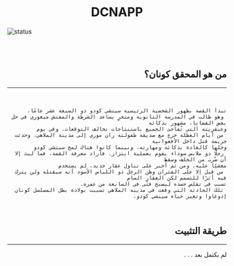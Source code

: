 <h1 align="center">DCNAPP</h1>

![status](https://img.shields.io/badge/Status-%20failing-red.svg)

<br>

<div dir="rtl">
 

<br>

## من هو المحقق كونان؟
---
<br>

```
تبدأ القصة بظهور الشخصية الرئيسية سينشي كودو ذو السبعة عشر عامًا،
 وهو طالب في المدرسة الثانوية ومتحرٍ يساعد الشرطة والمفتش ميغوري في حل بعض القضايا، مشهور بذكائه 
وعبقريته التي تُفاجئ الجميع باستنتاجات تخالف التوقعات. وفي يوم
 من أيام العطلة خرج مع صديقة طفولته ران موري إلى مدينة الملاهي، وحدثت جريمة قتل داخل الأفعوانية
وحلها كالعادة بذكائه ومهارته، وبينما كانوا هناك لمح سينشي كودو
 رجلًا ذو ملابس سوداء يقوم بعملية ابتزاز. فأراد معرفة القصة، فما لبث إلا أن ضُرب من الخلف وسقط 
مغشيًا عليه، ومن ثم أُجبر على تناول عقار جديد، لم يستخدم
 من قبل إلا على الفئران وظن الرجل ذو اللباس الأسود أنه سيقتله ولن يترك فيه أثرًا للتسمم لكن العقار السام 
تسبب في تقلص جسده ليصبح فتًى في السابعة من عمره.
 تلك الحادثة التي وقعت في مدينة الملاهي تسببت بولادة بطل المسلسل كونان إدوغاوا وتغير حياة سينشي كودو.
```

<br>

## طريقة التثبيت  
---

لم يكتمل بعد . . .

</div>
